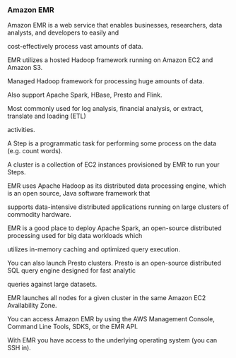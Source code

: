 ### Amazon EMR


Amazon EMR is a web service that enables businesses, researchers, data analysts, and developers to easily and

cost-effectively process vast amounts of data.


EMR utilizes a hosted Hadoop framework running on Amazon EC2 and Amazon S3.


Managed Hadoop framework for processing huge amounts of data.


Also support Apache Spark, HBase, Presto and Flink.


Most commonly used for log analysis, financial analysis, or extract, translate and loading (ETL)

activities.


A Step is a programmatic task for performing some process on the data (e.g. count words).


A cluster is a collection of EC2 instances provisioned by EMR to run your Steps.


EMR uses Apache Hadoop as its distributed data processing engine, which is an open source, Java software framework that

supports data-intensive distributed applications running on large clusters of commodity hardware.


EMR is a good place to deploy Apache Spark, an open-source distributed processing used for big data workloads which

utilizes in-memory caching and optimized query execution.


You can also launch Presto clusters. Presto is an open-source distributed SQL query engine designed for fast analytic

queries against large datasets.


EMR launches all nodes for a given cluster in the same Amazon EC2 Availability Zone.


You can access Amazon EMR by using the AWS Management Console, Command Line Tools, SDKS, or the EMR API.


With EMR you have access to the underlying operating system (you can SSH in).

